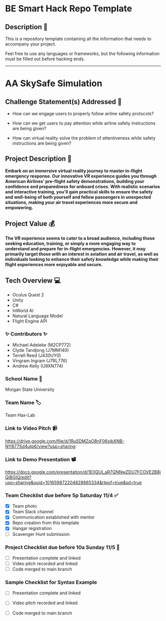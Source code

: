 # BE Smart Hack Repo Template

## Description 🚨 
This is a repository template containing all the information that needs to accompany your project.

Feel free to use any languages or frameworks, but the following information must be filled out before hacking ends.
___________
# AA SkySafe Simulation

## Challenge Statement(s) Addressed 🎯
* How can we engage users to properly follow airline safety protocols?

* How can we get users to pay attention while airline safety instructions are being given?

* How can virtual reality solve the problem of attentiveness while safety instructions are being given?


## Project Description 🤯
**Embark on an immersive virtual reality journey to master in-flight emergency response. Our innovative VR experience guides you through American Airlines’ pre-flight safety demonstrations, building your confidence and preparedness for onboard crises. With realistic scenarios and interactive training, you'll gain practical skills to ensure the safety and well-being of both yourself and fellow passengers in unexpected situations, making your air travel experiences more secure and empowering.**

## Project Value 💰
**The VR experience seems to cater to a broad audience, including those seeking education, training, or simply a more engaging way to understand and prepare for in-flight emergencies. However, it may primarily target those with an interest in aviation and air travel, as well as individuals looking to enhance their safety knowledge while making their flight experiences more enjoyable and secure.**


## Tech Overview 💻
* Oculus Quest 2
* Unity
* C#
* InWorld AI
* Natural Language Model
* Flight Engine API

### ✨ Contributors ✨
* Michael Adeleke (M2CP772)
* Clyde Tandjong (J7MM140)
* Terrell Reed (J430UY0)
* Vingram Ingram (J7RL776)
* Andrew Kelly (U9XN774)

### School Name 🏫
Morgan State University

### Team Name 🏷
Team Hax-Lab

### Link to Video Pitch 📹
https://drive.google.com/file/d/1Ru5DMZqO8nF06sjbXNB-NYB77Sd4utp6/view?usp=sharing

### Link to Demo Presentation 📽
https://docs.google.com/presentation/d/1E0QUl_aR7QNNwZDU7FCOVE2B8jQjBGIQ/edit?usp=sharing&ouid=101659872204828665334&rtpof=true&sd=true

### Team Checklist due before 5p Saturday 11/4 ✅
- [x] Team photo
- [x] Team Slack channel
- [x] Communication established with mentor
- [x] Repo creation from this template
- [x] Hangar registration
- [ ] Scavenger Hunt submission

### Project Checklist due before 10a Sunday 11/5 🏁
- [ ] Presentation complete and linked
- [ ] Video pitch recorded and linked
- [ ] Code merged to main branch

### Sample Checklist for Syntax Example 
- [ ] Presentation complete and linked
- [ ] Video pitch recorded and linked
- [ ] Code merged to main branch

